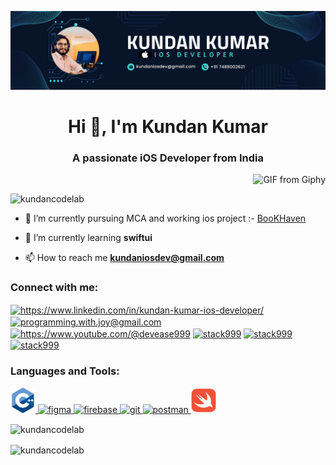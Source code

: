 ![logo](https://github.com/kundancodelab/kundancodelab/blob/main/Navy%20Blue%20Geometric%20Technology%20LinkedIn%20Banner.png)


<h1 align="center">Hi 👋, I'm Kundan Kumar</h1>
<h3 align="center"> A passionate iOS Developer from India </h3>
<p align="right">
  <img src="https://media.giphy.com/media/TFPdmm3rdzeZ0kP3zG/giphy.gif" width="400" height ="200" alt="GIF from Giphy">
</p>




<p align="left"> <img src="https://komarev.com/ghpvc/?username=kundancodelab&label=Profile%20views&color=0e75b6&style=flat" alt="kundancodelab" /> </p>

- 🔭 I’m currently pursuing MCA and working ios project :- [BooKHaven](https://github.com/kundancodelab/BookHaven)

- 🌱 I’m currently learning **swiftui**

- 📫 How to reach me **kundaniosdev@gmail.com**

<h3 align="left">Connect with me:</h3>
<p align="left">
<a href="https://linkedin.com/in/https://www.linkedin.com/in/kundan-kumar-ios-developer/" target="blank"><img align="center" src="https://raw.githubusercontent.com/rahuldkjain/github-profile-readme-generator/master/src/images/icons/Social/linked-in-alt.svg" alt="https://www.linkedin.com/in/kundan-kumar-ios-developer/" height="30" width="40" /></a>
<a href="https://stackoverflow.com/users/programming.with.joy@gmail.com" target="blank"><img align="center" src="https://raw.githubusercontent.com/rahuldkjain/github-profile-readme-generator/master/src/images/icons/Social/stack-overflow.svg" alt="programming.with.joy@gmail.com" height="30" width="40" /></a>
<a href="https://www.youtube.com/c/https://www.youtube.com/@devease999" target="blank"><img align="center" src="https://raw.githubusercontent.com/rahuldkjain/github-profile-readme-generator/master/src/images/icons/Social/youtube.svg" alt="https://www.youtube.com/@devease999" height="30" width="40" /></a>
<a href="https://www.codechef.com/users/stack999" target="blank"><img align="center" src="https://cdn.jsdelivr.net/npm/simple-icons@3.1.0/icons/codechef.svg" alt="stack999" height="30" width="40" /></a>
<a href="https://www.leetcode.com/stack999" target="blank"><img align="center" src="https://raw.githubusercontent.com/rahuldkjain/github-profile-readme-generator/master/src/images/icons/Social/leet-code.svg" alt="stack999" height="30" width="40" /></a>
<a href="https://auth.geeksforgeeks.org/user/stack999" target="blank"><img align="center" src="https://raw.githubusercontent.com/rahuldkjain/github-profile-readme-generator/master/src/images/icons/Social/geeks-for-geeks.svg" alt="stack999" height="30" width="40" /></a>
</p>

<h3 align="left">Languages and Tools:</h3>
<p align="left"> <a href="https://www.w3schools.com/cpp/" target="_blank" rel="noreferrer"> <img src="https://raw.githubusercontent.com/devicons/devicon/master/icons/cplusplus/cplusplus-original.svg" alt="cplusplus" width="40" height="40"/> </a> <a href="https://www.figma.com/" target="_blank" rel="noreferrer"> <img src="https://www.vectorlogo.zone/logos/figma/figma-icon.svg" alt="figma" width="40" height="40"/> </a> <a href="https://firebase.google.com/" target="_blank" rel="noreferrer"> <img src="https://www.vectorlogo.zone/logos/firebase/firebase-icon.svg" alt="firebase" width="40" height="40"/> </a> <a href="https://git-scm.com/" target="_blank" rel="noreferrer"> <img src="https://www.vectorlogo.zone/logos/git-scm/git-scm-icon.svg" alt="git" width="40" height="40"/> </a> <a href="https://postman.com" target="_blank" rel="noreferrer"> <img src="https://www.vectorlogo.zone/logos/getpostman/getpostman-icon.svg" alt="postman" width="40" height="40"/> </a> <a href="https://developer.apple.com/swift/" target="_blank" rel="noreferrer"> <img src="https://raw.githubusercontent.com/devicons/devicon/master/icons/swift/swift-original.svg" alt="swift" width="40" height="40"/> </a> </p>

<p><img align="center" src="https://github-readme-stats.vercel.app/api/top-langs?username=kundancodelab&show_icons=true&locale=en&layout=compact" alt="kundancodelab" /></p>

<p><img align="center" src="https://github-readme-streak-stats.herokuapp.com/?user=kundancodelab&" alt="kundancodelab" /></p>



